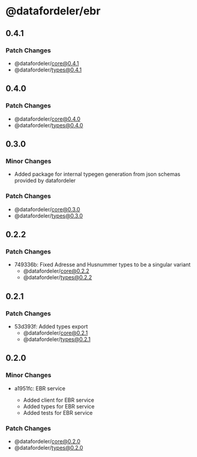 # @datafordeler/ebr

## 0.4.1

### Patch Changes

- @datafordeler/core@0.4.1
- @datafordeler/types@0.4.1

## 0.4.0

### Patch Changes

- @datafordeler/core@0.4.0
- @datafordeler/types@0.4.0

## 0.3.0

### Minor Changes

- Added package for internal typegen generation from json schemas provided by datafordeler

### Patch Changes

- @datafordeler/core@0.3.0
- @datafordeler/types@0.3.0

## 0.2.2

### Patch Changes

- 749336b: Fixed Adresse and Husnummer types to be a singular variant
  - @datafordeler/core@0.2.2
  - @datafordeler/types@0.2.2

## 0.2.1

### Patch Changes

- 53d393f: Added types export
  - @datafordeler/core@0.2.1
  - @datafordeler/types@0.2.1

## 0.2.0

### Minor Changes

- a1951fc: EBR service

  - Added client for EBR service
  - Added types for EBR service
  - Added tests for EBR service

### Patch Changes

- @datafordeler/core@0.2.0
- @datafordeler/types@0.2.0
